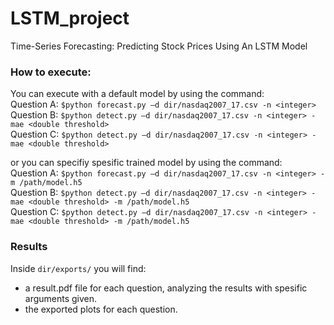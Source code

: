 # LSTM_project
Time-Series Forecasting: Predicting Stock Prices Using An LSTM Model

### How to execute:

You can execute with a default model by using the command:<br />
Question A: `$python forecast.py –d dir/nasdaq2007_17.csv -n <integer>`<br />
Question B: `$python detect.py –d dir/nasdaq2007_17.csv -n <integer> -mae <double threshold>`<br />
Question C: `$python detect.py –d dir/nasdaq2007_17.csv -n <integer> -mae <double threshold>`<br />

or you can specifiy spesific trained model by using the command:<br />
Question A: `$python forecast.py –d dir/nasdaq2007_17.csv -n <integer> -m /path/model.h5`<br />
Question B: `$python detect.py –d dir/nasdaq2007_17.csv -n <integer> -mae <double threshold> -m /path/model.h5`<br />
Question C: `$python detect.py –d dir/nasdaq2007_17.csv -n <integer> -mae <double threshold> -m /path/model.h5`

### Results 

Inside `dir/exports/` you will find: 
- a result.pdf file for each question, analyzing the results with spesific arguments given.
- the exported plots for each question. 